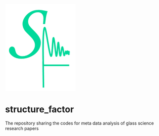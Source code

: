 ![sf_logo](https://github.com/M3RG-IITD/structure_factor/blob/main/data/sf_logo.png)
# structure_factor 
The repository sharing the codes for meta data analysis of glass science research papers
